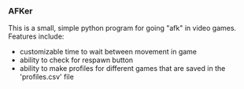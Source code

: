 ### AFKer
This is a small, simple python program for going "afk" in video games.
Features include:
  - customizable time to wait between movement in game
  - ability to check for respawn button
  - ability to make profiles for different games that are saved in the 'profiles.csv' file
  
